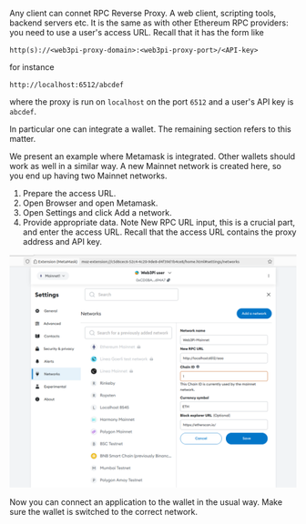 Any client can connet RPC Reverse Proxy. A web client, scripting tools, 
backend servers etc. 
It is the same as with other Ethereum RPC providers: you need to use a user's access URL.
Recall that it has the form like

```text
http(s)://<web3pi-proxy-domain>:<web3pi-proxy-port>/<API-key>
```

for instance

```text
http://localhost:6512/abcdef
```

where the proxy is run on `localhost` on the port `6512` and a user's API key is `abcdef`.

In particular one can integrate a wallet. The remaining section refers to this matter. 

We present an example where Metamask is integrated. Other wallets should work as well in a similar way. 
A new Mainnet network is created here, so you end up having two Mainnet networks.

1. Prepare the access URL.
2. Open Browser and open Metamask.
3. Open Settings and click Add a network.
4. Provide appropriate data. Note New RPC URL input, this is a crucial part, and enter the access URL. Recall that the access URL contains the proxy address and API key.

![Metamask](metamask.png)

Now you can connect an application to the wallet in the usual way. Make sure the wallet is switched to the correct network.